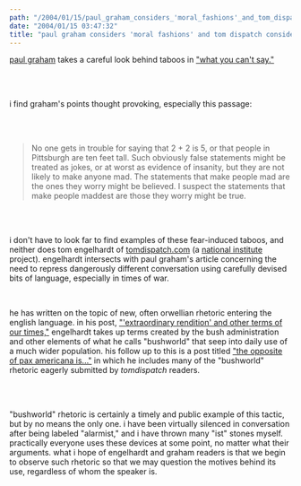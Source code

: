 ```yaml
---
path: "/2004/01/15/paul_graham_considers_'moral_fashions'_and_tom_dispatch_considers_their_rhetoric" 
date: "2004/01/15 03:47:32" 
title: "paul graham considers 'moral fashions' and tom dispatch considers their rhetoric" 
---
```

<p><a href="http://www.paulgraham.com/bio.html" title="paul graham bio">paul graham</a> takes a careful look behind taboos in <a href="http://www.paulgraham.com/say.html" title="what you can't say">"what you can't say."</a></p><br><br><p>i find graham's points thought provoking, especially this passage:</p><br><br><blockquote>No one gets in trouble for saying that 2 + 2 is 5, or that people in Pittsburgh are ten feet tall. Such obviously false statements might be treated as jokes, or at worst as evidence of insanity, but they are not likely to make anyone mad. The statements that make people mad are the ones they worry might be believed. I suspect the statements that make people maddest are those they worry might be true.</blockquote><br><br><p>i don't have to look far to find examples of these fear-induced taboos, and neither does tom engelhardt of <a href="http://www.tomdispatch.com">tomdispatch.com</a> (a <a href="http://www.nationalinstitute.org" title="the national institute homepage">national institute</a> project). engelhardt intersects with paul graham's article concerning the need to repress dangerously different conversation using carefully devised bits of language, especially in times of war.</p><br><p>he has written on the topic of new, often orwellian rhetoric entering the english language. in his post, <a href="http://www.nationinstitute.org/tomdispatch/index.mhtml?pid=1164" title="'extraordinary rendition' and other terms of our times">"'extraordinary rendition' and other terms of our times,"</a> engelhardt takes up terms created by the bush administration and other elements of what he calls "bushworld" that seep into daily use of a much wider population.  his follow up to this is a post titled <a href="http://www.nationinstitute.org/tomdispatch/index.mhtml?pid=1176" title="the opposite of pax americana is">"the opposite of pax americana is..."</a> in which he includes many of the "bushworld" rhetoric eagerly submitted by <i>tomdispatch</i> readers.</p><br><br><p>"bushworld" rhetoric is certainly a timely and public example of this tactic, but by no means the only one. i have been virtually silenced in conversation after being labeled "alarmist," and i have thrown many "ist" stones myself. practically everyone uses these devices at some point, no matter what their arguments. what i hope of engelhardt and graham readers is that we begin to observe such rhetoric so that we may question the motives behind its use, regardless of whom the speaker is.  </p>
